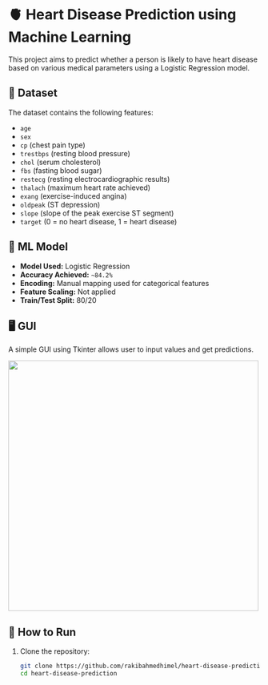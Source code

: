 # 🫀 Heart Disease Prediction using Machine Learning

This project aims to predict whether a person is likely to have heart disease based on various medical parameters using a Logistic Regression model.

## 📁 Dataset
The dataset contains the following features:
- `age`
- `sex`
- `cp` (chest pain type)
- `trestbps` (resting blood pressure)
- `chol` (serum cholesterol)
- `fbs` (fasting blood sugar)
- `restecg` (resting electrocardiographic results)
- `thalach` (maximum heart rate achieved)
- `exang` (exercise-induced angina)
- `oldpeak` (ST depression)
- `slope` (slope of the peak exercise ST segment)
- `target` (0 = no heart disease, 1 = heart disease)

## 🧠 ML Model
- **Model Used:** Logistic Regression
- **Accuracy Achieved:** `~84.2%`
- **Encoding:** Manual mapping used for categorical features
- **Feature Scaling:** Not applied
- **Train/Test Split:** 80/20

## 🖥️ GUI
A simple GUI using Tkinter allows user to input values and get predictions.

<img src="gui1.PNG" width="500">

## 🧪 How to Run
1. Clone the repository:
   ```bash
   git clone https://github.com/rakibahmedhimel/heart-disease-prediction.git
   cd heart-disease-prediction
